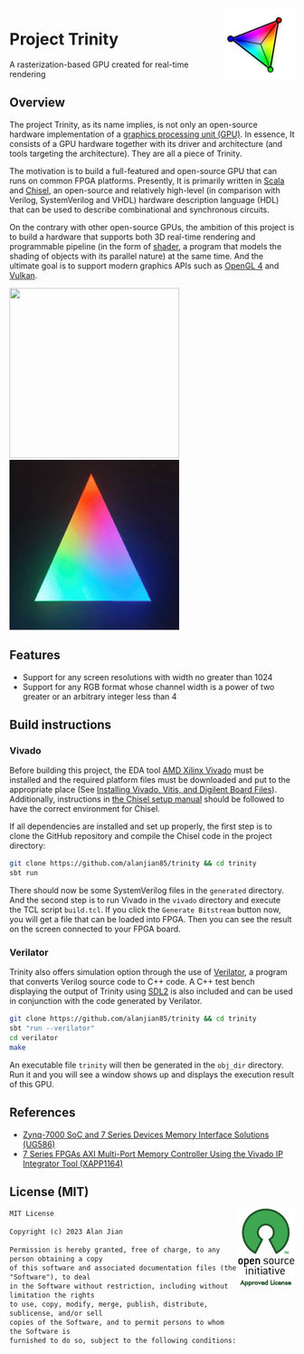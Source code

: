 <img src="logo.svg" align="right" width="125" height="125"/>

# Project Trinity
A rasterization-based GPU created for real-time rendering

## Overview
The project Trinity, as its name implies, is not only an open-source hardware implementation of a [graphics processing unit (GPU)](https://en.wikipedia.org/wiki/Graphics_processing_unit). In essence, It consists of a GPU hardware together with its driver and architecture (and tools targeting the architecture). They are all a piece of Trinity.

The motivation is to build a full-featured and open-source GPU that can runs on common FPGA platforms. Presently, It is primarily written in [Scala](https://scala-lang.org/) and [Chisel](https://www.chisel-lang.org/), an open-source and relatively high-level (in comparison with Verilog, SystemVerilog and VHDL) hardware description language (HDL) that can be used to describe combinational and synchronous circuits.

On the contrary with other open-source GPUs, the ambition of this project is to build a hardware that supports both 3D real-time rendering and programmable pipeline (in the form of [shader](https://en.wikipedia.org/wiki/Shader), a program that models the shading of objects with its parallel nature) at the same time. And the ultimate goal is to support modern graphics APIs such as [OpenGL 4](https://www.opengl.org/) and [Vulkan](https://www.vulkan.org/).

<img src="demo1.gif" width="300" height="300"/> <img src="demo2.gif" width="300" height="300"/>

## Features
* Support for any screen resolutions with width no greater than 1024
* Support for any RGB format whose channel width is a power of two greater or an arbitrary integer less than 4

## Build instructions

### Vivado
Before building this project, the EDA tool [AMD Xilinx Vivado](https://www.xilinx.com/products/design-tools/vivado.html) must be installed and the required platform files must be downloaded and put to the appropriate place (See [Installing Vivado, Vitis, and Digilent Board Files](https://digilent.com/reference/programmable-logic/guides/installing-vivado-and-vitis)). Additionally, instructions in [the Chisel setup manual](https://github.com/chipsalliance/chisel/blob/main/SETUP.md) should be followed to have the correct environment for Chisel.

If all dependencies are installed and set up properly, the first step is to clone the GitHub repository and compile the Chisel code in the project directory:

```sh
git clone https://github.com/alanjian85/trinity && cd trinity
sbt run
```

There should now be some SystemVerilog files in the `generated` directory. And the second step is to run Vivado in the `vivado` directory and execute the TCL script `build.tcl`. If you click the `Generate Bitstream` button now, you will get a file that can be loaded into FPGA. Then you can see the result on the screen connected to your FPGA board.

### Verilator
Trinity also offers simulation option through the use of [Verilator](https://www.veripool.org/verilator/), a program that converts Verilog source code to C++ code. A C++ test bench displaying the output of Trinity using [SDL2](https://www.libsdl.org/) is also included and can be used in conjunction with the code generated by Verilator.

```sh
git clone https://github.com/alanjian85/trinity && cd trinity
sbt "run --verilator"
cd verilator
make
```

An executable file `trinity` will then be generated in the `obj_dir` directory. Run it and you will see a window shows up and displays the execution result of this GPU.

## References
* [Zynq-7000 SoC and 7 Series Devices Memory Interface Solutions (UG586)](https://docs.xilinx.com/v/u/en-US/ug586_7Series_MIS)
* [7 Series FPGAs AXI Multi-Port Memory Controller Using the Vivado IP Integrator Tool (XAPP1164)](https://docs.xilinx.com/v/u/en-US/xapp1164)

## License (MIT)
<a href="https://opensource.org/licenses/MIT" target="_blank">
<img align="right" src="osi.png">
</a>

```
MIT License

Copyright (c) 2023 Alan Jian

Permission is hereby granted, free of charge, to any person obtaining a copy
of this software and associated documentation files (the "Software"), to deal
in the Software without restriction, including without limitation the rights
to use, copy, modify, merge, publish, distribute, sublicense, and/or sell
copies of the Software, and to permit persons to whom the Software is
furnished to do so, subject to the following conditions:
```
